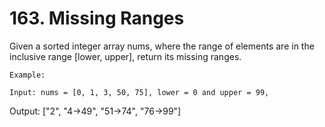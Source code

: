 # 163. Missing Ranges

Given a sorted integer array nums, where the range of elements are
        in the inclusive range [lower, upper],
        return its missing ranges.

    Example:

    Input: nums = [0, 1, 3, 50, 75], lower = 0 and upper = 99,
Output: ["2", "4->49", "51->74", "76->99"]
